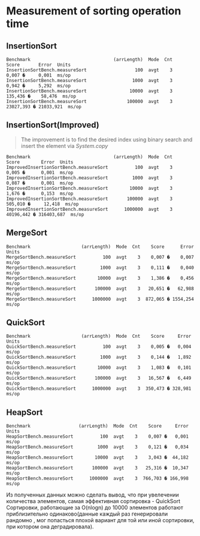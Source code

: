 # **Measurement of sorting operation time**

## InsertionSort

```
Benchmark                               (arrLength)  Mode  Cnt      Score       Error  Units
InsertionSortBench.measureSort                  100  avgt    3      0,007 �     0,001  ms/op
InsertionSortBench.measureSort                 1000  avgt    3      0,942 �     5,292  ms/op
InsertionSortBench.measureSort                10000  avgt    3    135,436 �    58,476  ms/op
InsertionSortBench.measureSort               100000  avgt    3  23027,393 � 21033,921  ms/op
```
## InsertionSort(Improved)
> The improvement is to find the desired index using binary search
> and insert the element via *System.copy*

```
Benchmark                               (arrLength)  Mode  Cnt      Score        Error  Units
ImprovedInsertionSortBench.measureSort          100  avgt    3      0,005 �      0,001  ms/op
ImprovedInsertionSortBench.measureSort         1000  avgt    3      0,087 �      0,001  ms/op
ImprovedInsertionSortBench.measureSort        10000  avgt    3      1,676 �      0,153  ms/op
ImprovedInsertionSortBench.measureSort       100000  avgt    3    505,010 �     12,418  ms/op
ImprovedInsertionSortBench.measureSort      1000000  avgt    3  40196,442 � 316403,687  ms/op
```

## MergeSort

```
Benchmark                   (arrLength)  Mode  Cnt    Score      Error  Units
MergeSortBench.measureSort          100  avgt    3    0,007 �    0,007  ms/op
MergeSortBench.measureSort         1000  avgt    3    0,111 �    0,040  ms/op
MergeSortBench.measureSort        10000  avgt    3    1,386 �    0,456  ms/op
MergeSortBench.measureSort       100000  avgt    3   20,651 �   62,988  ms/op
MergeSortBench.measureSort      1000000  avgt    3  872,065 � 1554,254  ms/op
```

## QuickSort

```
Benchmark                   (arrLength)  Mode  Cnt    Score     Error  Units
QuickSortBench.measureSort          100  avgt    3    0,005 �   0,004  ms/op
QuickSortBench.measureSort         1000  avgt    3    0,144 �   1,892  ms/op
QuickSortBench.measureSort        10000  avgt    3    1,083 �   0,101  ms/op
QuickSortBench.measureSort       100000  avgt    3   16,567 �   6,449  ms/op
QuickSortBench.measureSort      1000000  avgt    3  350,473 � 328,981  ms/op
```

## HeapSort

```
Benchmark                  (arrLength)  Mode  Cnt    Score     Error  Units
HeapSortBench.measureSort          100  avgt    3    0,007 �   0,001  ms/op
HeapSortBench.measureSort         1000  avgt    3    0,121 �   0,034  ms/op
HeapSortBench.measureSort        10000  avgt    3    3,043 �  44,182  ms/op
HeapSortBench.measureSort       100000  avgt    3   25,316 �  10,347  ms/op
HeapSortBench.measureSort      1000000  avgt    3  766,703 � 166,998  ms/op

```

Из полученных данных можно сделать вывод, что при увелечении количества элементов, самая эффективная сортировка - QuickSort
Сортировки, работающие за O(nlogn) до 10000 элементов работают приблизительно одинаково(данные каждый раз генерировали рандомно
, мог попасться плохой вариант для той или иной сортировки, при котором она деградировала).